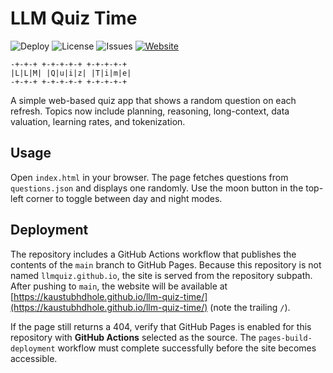 # LLM Quiz Time

![Deploy](https://github.com/kaustubhdhole/llm-quiz-time/actions/workflows/deploy.yml/badge.svg)
![License](https://img.shields.io/github/license/llmquiz/llm-quiz-time)
![Issues](https://img.shields.io/github/issues/llmquiz/llm-quiz-time)
[![Website](https://img.shields.io/website?url=https%3A%2F%2Fkaustubhdhole.github.io%2Fllm-quiz-time%2F)](https://kaustubhdhole.github.io/llm-quiz-time/)

```
-+-+-+ +-+-+-+-+ +-+-+-+-+
|L|L|M| |Q|u|i|z| |T|i|m|e|
-+-+-+ +-+-+-+-+ +-+-+-+-+
```

A simple web-based quiz app that shows a random question on each refresh.
Topics now include planning, reasoning, long-context, data valuation, learning rates, and tokenization.

## Usage
Open `index.html` in your browser. The page fetches questions from
`questions.json` and displays one randomly.
Use the moon button in the top-left corner to toggle between day and night modes.

## Deployment
The repository includes a GitHub Actions workflow that publishes the contents of
the `main` branch to GitHub Pages. Because this repository is not named
`llmquiz.github.io`, the site is served from the repository subpath. After
pushing to `main`, the website will be available at
[https://kaustubhdhole.github.io/llm-quiz-time/](https://kaustubhdhole.github.io/llm-quiz-time/)
(note the trailing `/`).

If the page still returns a 404, verify that GitHub Pages is enabled for this
repository with **GitHub Actions** selected as the source. The `pages-build-deployment`
workflow must complete successfully before the site becomes accessible.
